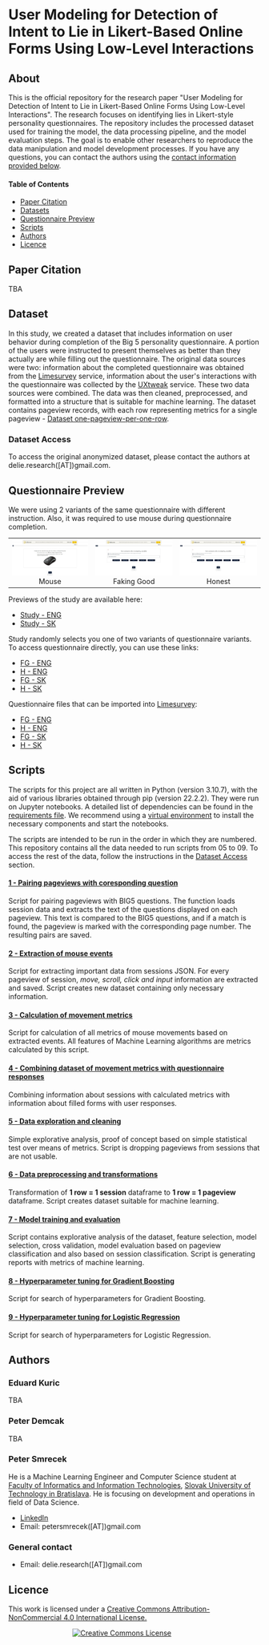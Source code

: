 # User Modeling for Detection of Intent to Lie in Likert-Based Online Forms Using Low-Level Interactions

## About

This is the official repository for the research paper "User Modeling for Detection of Intent to Lie in Likert-Based Online Forms Using Low-Level Interactions". The research focuses on identifying lies in Likert-style personality questionnaires. The repository includes the processed dataset used for training the model, the data processing pipeline, and the model evaluation steps. The goal is to enable other researchers to reproduce the data manipulation and model development processes. If you have any questions, you can contact the authors using the [contact information provided below](#a-authors).

#### Table of Contents
* [Paper Citation](#a-citation)
* [Datasets](#a-datasets)
* [Questionnaire Preview](#a-questionnaire)
* [Scripts](#a-scripts)
* [Authors](#a-authors)
* [Licence](#a-licence)

## <a name="a-citation"> Paper Citation
TBA

## <a name="a-datasets"> Dataset
In this study, we created a dataset that includes information on user behavior during completion of the Big 5 personality questionnaire. A portion of the users were instructed to present themselves as better than they actually are while filling out the questionnaire. The original data sources were two: information about the completed questionnaire was obtained from the [Limesurvey](https://www.limesurvey.org/) service, information about the user's interactions with the questionnaire was collected by the [UXtweak](https://www.uxtweak.com/) service. These two data sources were combined. The data was then cleaned, preprocessed, and formatted into a structure that is suitable for machine learning. The dataset contains pageview records, with each row representing metrics for a single pageview - [Dataset one-pageview-per-one-row](Data/Prepared_datasets/dataset_one_pv_per_one_row.json).
  
### <a name="a-dataset-access"> Dataset Access  

To access the original anonymized dataset, please contact the authors at delie.research([AT])gmail.com.

## <a name="a-questionnaire"> Questionnaire Preview

We were using 2 variants of the same questionnaire with different instruction. Also, it was required to use mouse during questionnaire completion.

<table>
  <tr>
    <td align="center"><img src="Questionnaire/Preview/Mouse alert.jpg">Mouse</td>
    <td align="center"><img src="Questionnaire/Preview/Faking Good Question.jpg">Faking Good</td>
    <td align="center"><img src="Questionnaire/Preview/Honest Question.jpg">Honest</td>
  </tr>
</table>

Previews of the study are available here:
  - [Study - ENG](https://study.uxtweak.com/webusability/Tih31u3YlnxIQWI7hzKHN)
  - [Study - SK](https://study.uxtweak.com/webusability/t3L55N4ZIWhAkKory8Br2)
  
Study randomly selects you one of two variants of questionnaire variants. To access questionnaire directly, you can use these links:
  - [FG - ENG](https://delie.limesurvey.net/628192?lang=en)
  - [H - ENG](https://delie.limesurvey.net/778728?lang=en)
  - [FG - SK](https://delie.limesurvey.net/919549?lang=sk)
  - [H - SK](https://delie.limesurvey.net/192868?lang=sk)

Questionnaire files that can be imported into [Limesurvey](https://www.limesurvey.org/):
  - [FG - ENG](Questionnaire/Files/fg_en.lss)
  - [H - ENG](Questionnaire/Files/h_en.lss)
  - [FG - SK](Questionnaire/Files/fg_sk.lss)
  - [H - SK](Questionnaire/Files/h_sk.lss)

## <a name="a-scripts"> Scripts
The scripts for this project are all written in Python (version 3.10.7), with the aid of various libraries obtained through pip (version 22.2.2). They were run on Jupyter notebooks. A detailed list of dependencies can be found in the [requirements file](Scripts/requirements.txt). We recommend using a [virtual environment](https://docs.python.org/3/library/venv.html) to install the necessary components and start the notebooks.

The scripts are intended to be run in the order in which they are numbered. This repository contains all the data needed to run scripts from 05 to 09. To access the rest of the data, follow the instructions in the [Dataset Access](#a-dataset-access) section.

#### [1 - Pairing pageviews with coresponding question](Scripts/01_Pageviews_pairing_v0.ipynb)

Script for pairing pageviews with BIG5 questions. The function loads session data and extracts the text of the questions displayed on each pageview. This text is compared to the BIG5 questions, and if a match is found, the pageview is marked with the corresponding page number. The resulting pairs are saved.

#### [2 - Extraction of mouse events](Scripts/02_Events_preparing_script_v0.ipynb)

Script for extracting important data from sessions JSON. For every pageview of session, *move, scroll, click and input* information are extracted and saved. Script creates new dataset containing only necessary information.

#### [3 - Calculation of movement metrics](Scripts/03_Sessions_metrics_calculator_v0.ipynb)

Script for calculation of all metrics of mouse movements based on extracted events. All features of Machine Learning algorithms are metrics calculated by this script.

#### [4 - Combining dataset of movement metrics with questionnaire responses](Scripts/04_Merge_tables_v0.ipynb)

Combining information about sessions with calculated metrics with information about filled forms with user responses.

#### [5 - Data exploration and cleaning](Scripts/05_Data_exploration_and_cleaning_v0.ipynb)

Simple explorative analysis, proof of concept based on simple statistical test over means of metrics. Script is dropping pageviews from sessions that are not usable.

#### [6 - Data preprocessing and transformations](Scripts/06_Data_Preprocessing_v0.ipynb)

Transformation of **1 row = 1 session** dataframe to **1 row = 1 pageview** dataframe. Script creates dataset suitable for machine learning.

#### [7 - Model training and evaluation](Scripts/07_Model_training_and_evaluation_v0.ipynb)

Script contains explorative analysis of the dataset, feature selection, model selection, cross validation, model evaluation based on pageview classification and also based on session classification. Script is generating reports with metrics of machine learning.

#### [8 - Hyperparameter tuning for Gradient Boosting](Scripts/08_Hyperparameter_GB_v0.ipynb)

Script for search of hyperparameters for Gradient Boosting.

#### [9 - Hyperparameter tuning for Logistic Regression](Scripts/09_Hyperparameter_LR_v0.ipynb)

Script for search of hyperparameters for Logistic Regression.

## <a name="a-authors"> Authors
  
### Eduard Kuric
TBA

### Peter Demcak
TBA

### Peter Smrecek
He is a Machine Learning Engineer and Computer Science student at [Faculty of Informatics and Information Technologies](https://www.fiit.stuba.sk/), [Slovak University of Technology in Bratislava](https://www.stuba.sk/). He is focusing on development and operations in field of Data Science. 
- [LinkedIn](https://www.linkedin.com/in/peter-smrecek/)
- Email: petersmrecek([AT])gmail.com

### General contact
- Email: delie.research([AT])gmail.com

## <a name="a-licence"> Licence

This work is licensed under a
<a rel="license" href="http://creativecommons.org/licenses/by-nc/4.0/">
Creative Commons Attribution-NonCommercial 4.0 International License.
</a>

<a rel="license" href="http://creativecommons.org/licenses/by-nc/4.0/" style="margin-left: 8rem">
<img alt="Creative Commons License" style="border-width:0" src="https://i.creativecommons.org/l/by-nc/4.0/88x31.png" />
</a>
